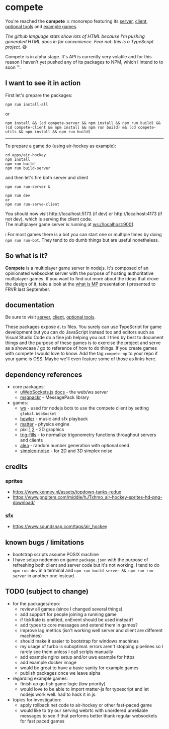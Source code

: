 # compete

You're reached the **compete** ⚔️ monorepo featuring its
[server](packages/compete-server/),
[client](packages/compete-client/),
[optional tools](packages/compete-utils/)
and [example games](apps/).

_The github language stats show lots of HTML because I'm pushing generated HTML docs in for convenience. Fear not: this is a TypeScript project._ 😅

Compete is in alpha stage. It's API is currently very volatile and for this reason I haven't yet pushed any of its packages to NPM, which I intend to to soon ™️.

## I want to see it in action

First let's prepare the packages:

`npm run install-all`

or

`npm install && (cd compete-server && npm install && npm run build) && (cd compete-client && npm install && npm run build) && (cd compete-utils && npm install && npm run build)`

----

To prepare a game do (using air-hockey as example):

```
cd apps/air-hockey
npm install
npm run build
npm run build-server
```

and then let's fire both server and client

```
npm run run-server &

npm run dev
or
npm run run-serve-client
```

You should now visit http://localhost:5173 (if dev) or http://localhost:4173 (if not dev), which is serving the client code.  
The multiplayer game server is running at [ws://localhost:9001](ws://localhost:9001).

ℹ️ For most games there is a bot you can start one or multiple times by doing `npm run run-bot`. They tend to do dumb things but are useful nonetheless.


## So what is it?

**Compete** is a multiplayer game server in nodejs. 
It's composed of an opinionated websocket server with the purpose of hosting authoritative multiplayer games. If you want to find out more about the ideas that drove the design of it, take a look at the [what is MP](https://josepedrodias.com/presentations/what-is-mp) presentation I presented to FRVR last September.


## documentation

Be sure to visit [server](packages/compete-server/),
[client](packages/compete-client/),
[optional tools](packages/compete-utils/).

These packages expose `d.ts` files. You surely can use TypeScript for game development but you can do JavaScript instead too
and editors such as Visual Studio Code do a fine job helping you out.
I tried by best to document things and the purpose of these games is to exercise the project and serve as a showcase / go to reference of how to do things.
If you create games with compete I would love to know. Add the tag `compete-mp` to your repo if your game is OSS. Maybe we'll even feature some of those as links here. 

## dependency references

- core packages:
  - [uWebSockets.js](https://github.com/uNetworking/uWebSockets.js/) [docs](https://unetworking.github.io/uWebSockets.js/generated/) - the web/ws server
  - [msgpackr](https://github.com/kriszyp/msgpackr) - MessagePack library
- games:
  - [ws](https://github.com/websockets/ws) - used for nodejs bots to use the compete client by setting `global.WebSocket`
  - [howler](https://github.com/goldfire/howler.js#documentation) - music and sfx playback
  - [matter](https://brm.io/matter-js/docs/) - physics engine
  - pixi [1](https://pixijs.download/release/docs/index.html) [2](https://pixijs.io/guides/) - 2D graphics
  - [trig-fills](https://github.com/strainer/trigfills) - to normalize trigonometry functions throughout servers and clients
  - [alea](https://github.com/coverslide/node-alea) - random number generation with optional seed
  - [simplex-noise](https://github.com/jwagner/simplex-noise.js) - for 2D and 3D simplex noise

## credits
### sprites

- https://www.kenney.nl/assets/topdown-tanks-redux
- https://www.pngitem.com/middle/hJTxhmo_air-hockey-sprites-hd-png-download/

### sfx

- https://www.soundsnap.com/tags/air_hockey


## known bugs / limitations

- bootstrap scripts assume POSIX machine
- I have setup nodemon on game `package.json` with the purpose of refreshing both client and server code but it's not working.
I tend to do `npm run dev` in a terminal and `npm run build-server && npm run run-server` in another one instead.

## TODO (subject to change)

- for the packages/repo:
  - review all games (since I changed several things)
  - add support for people joining a running game
  - if tickRate is omitted, onEvent should be used instead?
  - add types to core messages and extend them in games?
  - improve lag metrics (isn't working well server and client are different machines)
  - should make it easier to bootstrap for windows machines
  - my usage of turbo is suboptimal. errors aren't stopping pipelines so I rarely see them unless I call scripts manually
  - add example nginx setup and/or uws example for https
  - add example docker image
  - would be great to have a basic sanity for example games
  - publish packages once we leave alpha
- regarding example games:
  - finish up go fish game logic (low priority)
  - would love to be able to import matter-js for typescript and let nodejs work well. had to hack it in js.
- topics for investigation:
  - apply rollback net code to air-hockey or other fast-paced game
  - would like to try our serving webrtc with unordered unreliable messages to see if that performs better thank regular websockets for fast paced games
